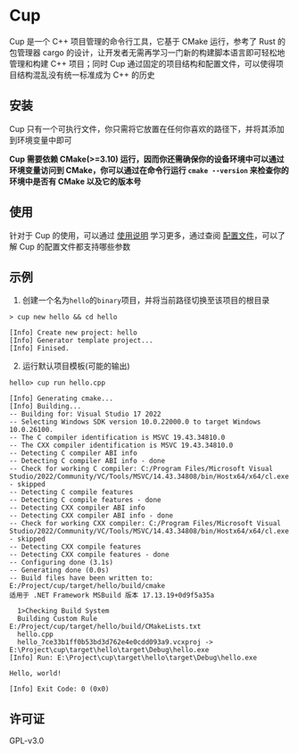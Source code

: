 # Cup
Cup 是一个 C++ 项目管理的命令行工具，它基于 CMake 运行，参考了 Rust 的包管理器 cargo 的设计，让开发者无需再学习一门新的构建脚本语言即可轻松地管理和构建 C++ 项目；同时 Cup 通过固定的项目结构和配置文件，可以使得项目结构混乱没有统一标准成为 C++ 的历史

## 安装
Cup 只有一个可执行文件，你只需将它放置在任何你喜欢的路径下，并将其添加到环境变量中即可

**Cup 需要依赖 CMake(>=3.10) 运行，因而你还需确保你的设备环境中可以通过环境变量访问到 CMake，你可以通过在命令行运行 `cmake --version` 来检查你的环境中是否有 CMake 以及它的版本号**

## 使用
针对于 Cup 的使用，可以通过 [使用说明](https://github.com/Anglebase/Cup/blob/master/docs/use.md) 学习更多，通过查阅 [配置文件](https://github.com/Anglebase/Cup/blob/master/docs/cup.toml)，可以了解 Cup 的配置文件都支持哪些参数

## 示例

1. 创建一个名为`hello`的`binary`项目，并将当前路径切换至该项目的根目录
```
> cup new hello && cd hello

[Info] Create new project: hello
[Info] Generator template project...
[Info] Finised.
```
2. 运行默认项目模板(可能的输出)
```
hello> cup run hello.cpp

[Info] Generating cmake...
[Info] Building...
-- Building for: Visual Studio 17 2022
-- Selecting Windows SDK version 10.0.22000.0 to target Windows 10.0.26100.
-- The C compiler identification is MSVC 19.43.34810.0
-- The CXX compiler identification is MSVC 19.43.34810.0
-- Detecting C compiler ABI info
-- Detecting C compiler ABI info - done
-- Check for working C compiler: C:/Program Files/Microsoft Visual Studio/2022/Community/VC/Tools/MSVC/14.43.34808/bin/Hostx64/x64/cl.exe - skipped
-- Detecting C compile features
-- Detecting C compile features - done
-- Detecting CXX compiler ABI info
-- Detecting CXX compiler ABI info - done
-- Check for working CXX compiler: C:/Program Files/Microsoft Visual Studio/2022/Community/VC/Tools/MSVC/14.43.34808/bin/Hostx64/x64/cl.exe - skipped
-- Detecting CXX compile features
-- Detecting CXX compile features - done
-- Configuring done (3.1s)
-- Generating done (0.0s)
-- Build files have been written to: E:/Project/cup/target/hello/build/cmake
适用于 .NET Framework MSBuild 版本 17.13.19+0d9f5a35a

  1>Checking Build System
  Building Custom Rule E:/Project/cup/target/hello/build/CMakeLists.txt
  hello.cpp
  hello_7ce33b1ff0b53bd3d762e4e0cdd093a9.vcxproj -> E:\Project\cup\target\hello\target\Debug\hello.exe
[Info] Run: E:\Project\cup\target\hello\target\Debug\hello.exe

Hello, world!

[Info] Exit Code: 0 (0x0)
```

## 许可证

GPL-v3.0